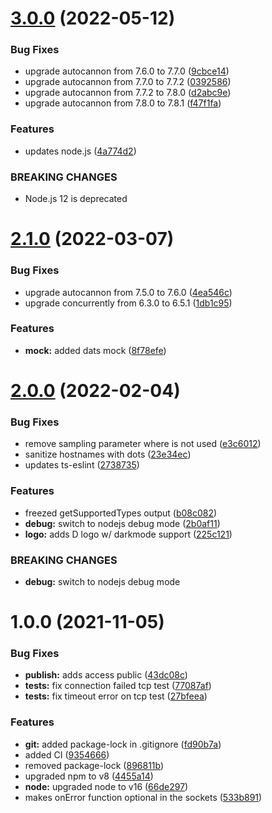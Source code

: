 # [3.0.0](https://github.com/immobiliare/dats/compare/v2.1.0...v3.0.0) (2022-05-12)


### Bug Fixes

* upgrade autocannon from 7.6.0 to 7.7.0 ([9cbce14](https://github.com/immobiliare/dats/commit/9cbce14dc611eb7cc6c8066975a6f71a4de92471))
* upgrade autocannon from 7.7.0 to 7.7.2 ([0392586](https://github.com/immobiliare/dats/commit/0392586597bfb18d8348ec727c37c5757d427b52))
* upgrade autocannon from 7.7.2 to 7.8.0 ([d2abc9e](https://github.com/immobiliare/dats/commit/d2abc9e26f2e38d8d39dda39639fff24d750c25b))
* upgrade autocannon from 7.8.0 to 7.8.1 ([f47f1fa](https://github.com/immobiliare/dats/commit/f47f1fac15d1c8398bfa553b04858224e37feec7))


### Features

* updates node.js ([4a774d2](https://github.com/immobiliare/dats/commit/4a774d2a5eb6e549876d262680549b0f4f46b050))


### BREAKING CHANGES

* Node.js 12 is deprecated

# [2.1.0](https://github.com/immobiliare/dats/compare/v2.0.0...v2.1.0) (2022-03-07)


### Bug Fixes

* upgrade autocannon from 7.5.0 to 7.6.0 ([4ea546c](https://github.com/immobiliare/dats/commit/4ea546cc942285cce6210b9ea48aab1e6021d0f0))
* upgrade concurrently from 6.3.0 to 6.5.1 ([1db1c95](https://github.com/immobiliare/dats/commit/1db1c957456b0ae54022d8b46dc3fe607a54491f))


### Features

* **mock:** added dats mock ([8f78efe](https://github.com/immobiliare/dats/commit/8f78efef8dcb57409048320a949fb22738668a6a))

# [2.0.0](https://github.com/immobiliare/dats/compare/v1.0.0...v2.0.0) (2022-02-04)


### Bug Fixes

* remove sampling parameter where is not used ([e3c6012](https://github.com/immobiliare/dats/commit/e3c6012f1db6399e40e3bea6cfa62a927a756127))
* sanitize hostnames with dots ([23e34ec](https://github.com/immobiliare/dats/commit/23e34ec6f7c4ac93ff3f2f9ecd30a45907b156a6))
* updates ts-eslint ([2738735](https://github.com/immobiliare/dats/commit/27387352bf37b430ed402914e59e023fbf314355))


### Features

* freezed getSupportedTypes output ([b08c082](https://github.com/immobiliare/dats/commit/b08c0826f655988212456b27264015f7bc35c9f9))
* **debug:** switch to nodejs debug mode ([2b0af11](https://github.com/immobiliare/dats/commit/2b0af117d1526793ea8bc9af8a9e1b8ddcfdbcc8))
* **logo:** adds D logo w/ darkmode support ([225c121](https://github.com/immobiliare/dats/commit/225c12100e3a3c583763f75dcb4602d437f9508a))


### BREAKING CHANGES

* **debug:** switch to nodejs debug mode

# 1.0.0 (2021-11-05)


### Bug Fixes

* **publish:** adds access public ([43dc08c](https://github.com/immobiliare/dats/commit/43dc08c74fafbf397cf78445ca84fc1b2067822f))
* **tests:** fix connection failed tcp test ([77087af](https://github.com/immobiliare/dats/commit/77087afc40b817f45c12be0174a2112740905548))
* **tests:** fix timeout error on tcp test ([27bfeea](https://github.com/immobiliare/dats/commit/27bfeeac6dfe205d97515d594094b9534057776e))


### Features

* **git:** added package-lock in .gitignore ([fd90b7a](https://github.com/immobiliare/dats/commit/fd90b7a19f9359fa10b79fb1a10132782c74f50b))
* added CI ([9354666](https://github.com/immobiliare/dats/commit/935466670f3cc7ecffd51da9207454357a6a2f46))
* removed package-lock ([896811b](https://github.com/immobiliare/dats/commit/896811ba9aec4d5a9e1695481dad15d3821357d4))
* upgraded npm to v8 ([4455a14](https://github.com/immobiliare/dats/commit/4455a1468037fc9acdd5e7b0352734603d0b983a))
* **node:** upgraded node to v16 ([66de297](https://github.com/immobiliare/dats/commit/66de297e396933405ff85585e575c27383779f41))
* makes onError function optional in the sockets ([533b891](https://github.com/immobiliare/dats/commit/533b891d30ac9d2a8acde3ec8521b0349baa204c))
